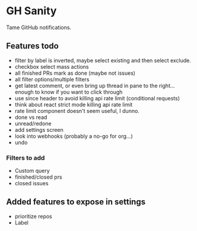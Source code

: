 # GH Sanity

Tame GitHub notifications.

## Features todo

- filter by label is inverted, maybe select existing and then select exclude.
- checkbox select mass actions
- all finished PRs mark as done (maybe not issues)
- all filter options/multiple filters
- get latest comment, or even bring up thread in pane to the right... enough to know if you want to click through
- use since header to avoid killing api rate limit (conditional requests)
- think about react strict mode killing api rate limit
- rate limit component doesn't seem useful, I dunno.
- done vs read
- unread/redone
- add settings screen 
- look into webhooks (probably a no-go for org...)
- undo

### Filters to add

- Custom query
- finished/closed prs
- closed issues

## Added features to expose in settings

- prioritize repos
- Label